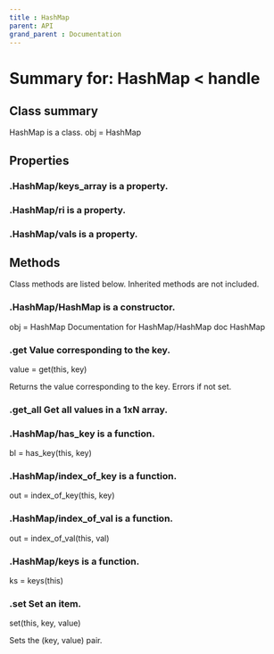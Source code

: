 ```yaml
---
title : HashMap
parent: API
grand_parent : Documentation
---
```

# Summary for: **HashMap**  < handle

## Class summary

HashMap is a class.
obj = HashMap

## Properties

### .HashMap/**keys_array** is a property.

### .HashMap/**ri** is a property.

### .HashMap/**vals** is a property.


## Methods

Class methods are listed below. Inherited methods are not included.

### .**HashMap**/HashMap is a constructor.
obj = HashMap
Documentation for HashMap/HashMap
doc HashMap

### .**get** Value corresponding to the key.

value = get(this, key)

Returns the value corresponding to the key. Errors if not
set.

### .**get_all** Get all values in a 1xN array.

### .HashMap/**has_key** is a function.
bl = has_key(this, key)

### .HashMap/**index_of_key** is a function.
out = index_of_key(this, key)

### .HashMap/**index_of_val** is a function.
out = index_of_val(this, val)

### .HashMap/**keys** is a function.
ks = keys(this)

### .**set** Set an item.

set(this, key, value)

Sets the (key, value) pair.


